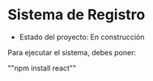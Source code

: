 <h1> Sistema de Registro</h1>

- Estado del proyecto: En construcción 

Para ejecutar el sistema, debes poner:

""npm install react""

